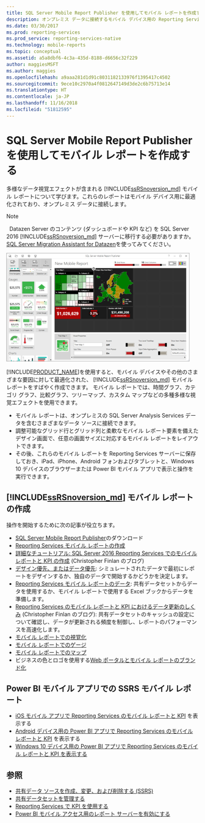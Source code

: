 ```yaml
---
title: SQL Server Mobile Report Publisher を使用してモバイル レポートを作成する | Microsoft Docs
description: オンプレミス データに接続するモバイル デバイス用の Reporting Services モバイル レポートについて説明します。これらレポートには多様なデータ視覚エフェクトが用意されています。
ms.date: 03/30/2017
ms.prod: reporting-services
ms.prod_service: reporting-services-native
ms.technology: mobile-reports
ms.topic: conceptual
ms.assetid: a5a8dbf6-4c3a-435d-8188-d6656c32f229
author: maggiesMSFT
ms.author: maggies
ms.openlocfilehash: a9aaa281d1d91c8031182133976f1395417c4502
ms.sourcegitcommit: 9ece10c2970a4f0812647149d3de2c6b75713e14
ms.translationtype: HT
ms.contentlocale: ja-JP
ms.lasthandoff: 11/16/2018
ms.locfileid: "51812595"
---
```

# <a name="create-mobile-reports-with-sql-server-mobile-report-publisher"></a>SQL Server Mobile Report Publisher を使用してモバイル レポートを作成する
多様なデータ視覚エフェクトが含まれる [!INCLUDE[ssRSnoversion_md](../../includes/ssrsnoversion-md.md)] モバイル レポートについて学びます。これらのレポートはモバイル デバイス用に最適化されており、オンプレミス データに接続します。 

>[!NOTE]
>  Datazen Server のコンテンツ (ダッシュボードや KPI など) を SQL Server 2016 [!INCLUDE[ssRSnoversion_md](../../includes/ssrsnoversion-md.md)] サーバーに移行する必要がありますか。 [SQL Server Migration Assistant for Datazen](https://www.microsoft.com/download/details.aspx?id=53128)を使ってみてください。 
 
![SS_MRP_LayoutTabSm](../../reporting-services/media/ss-mrp-layouttabsm.png)  

[!INCLUDE[PRODUCT_NAME](../../includes/ss-mobilereptpub-long.md)]を使用すると、モバイル デバイスやその他のさまざまな要因に対して最適化された、 [!INCLUDE[ssRSnoversion_md](../../includes/ssrsnoversion-md.md)] モバイル レポートをすばやく作成できます。 モバイル レポートでは、時間グラフ、カテゴリ グラフ、比較グラフ、ツリーマップ、カスタム マップなどの多種多様な視覚エフェクトを使用できます。 

* モバイル レポートは、オンプレミスの SQL Server Analysis Services データを含むさまざまなデータ ソースに接続できます。 
* 調整可能なグリッド行とグリッド列と柔軟なモバイル レポート要素を備えたデザイン画面で、任意の画面サイズに対応するモバイル レポートをレイアウトできます。 
* その後、これらのモバイル レポートを Reporting Services サーバーに保存しておき、iPad、iPhone、Android フォンおよびタブレットと、Windows 10 デバイスのブラウザーまたは Power BI モバイル アプリで表示と操作を実行できます。
  
## <a name="create-includessrsnoversionmdincludesssrsnoversion-mdmd--mobile-reports"></a>[!INCLUDE[ssRSnoversion_md](../../includes/ssrsnoversion-md.md)]  モバイル レポートの作成  
  
操作を開始するために次の記事が役立ちます。
-  [SQL Server Mobile Report Publisher](https://go.microsoft.com/fwlink/?LinkID=733527)のダウンロード  
-  [Reporting Services モバイル レポートの作成](../../reporting-services/mobile-reports/create-a-reporting-services-mobile-report.md)  
-  [詳細なチュートリアル: SQL Server 2016 Reporting Services でのモバイル レポートと KPI の作成](https://christopherfinlan.com/2015/12/21/how-to-create-mobile-reports-and-kpis-in-sql-server-reporting-services-2016-an-end-to-end-walkthrough/) (Christopher Finlan のブログ)  
- [デザイン優先、またはデータ優先](../../reporting-services/mobile-reports/design-first-or-data-first-when-creating-in-reporting-services-mobile-reports.md): シミュレートされたデータで最初にレポートをデザインするか、独自のデータで開始するかどうかを決定します。  
- [Reporting Services モバイル レポートのデータ](../../reporting-services/mobile-reports/data-for-reporting-services-mobile-reports.md): 共有データセットからデータを使用するか、モバイル レポートで使用する Excel ブックからデータを準備します。
- [Reporting Services のモバイル レポートと KPI におけるデータ更新のしくみ](https://christopherfinlan.com/2016/02/10/so-refreshinghow-data-refresh-works-with-mobile-reports-and-kpis-in-reporting-services/) (Christopher Finlan のブログ): 共有データセットのキャッシュの設定について確認し、データが更新される頻度を制御し、レポートのパフォーマンスを高速化します。
- [モバイル レポートでの視覚化](../../reporting-services/mobile-reports/add-visualizations-to-reporting-services-mobile-reports.md)
- [モバイル レポートでのゲージ](../../reporting-services/mobile-reports/add-gauges-to-mobile-reports-reporting-services.md)
- [モバイル レポートでのマップ](../../reporting-services/mobile-reports/maps-in-reporting-services-mobile-reports.md)
- ビジネスの色とロゴを使用する[Web ポータルとモバイル レポートのブランド化](../../reporting-services/branding-the-web-portal.md) 
  
## <a name="ssrs-mobile-reports-in-the-power-bi-mobile-apps"></a>Power BI モバイル アプリでの SSRS モバイル レポート

-  [iOS モバイル アプリで Reporting Services のモバイル レポートと KPI](https://powerbi.microsoft.com/documentation/powerbi-mobile-iphone-kpis-mobile-reports) を表示する
-  [Android デバイス用の Power BI アプリで Reporting Services のモバイル レポートと KPI](https://powerbi.microsoft.com/documentation/powerbi-mobile-android-kpis-mobile-reports) を表示する
-  [Windows 10 デバイス用の Power BI アプリで Reporting Services のモバイル レポートと KPI を表示する](https://powerbi.microsoft.com/documentation/powerbi-mobile-win10-kpis-mobile-reports/)    

## <a name="see-also"></a>参照  
  
-   [共有データ ソースを作成、変更、および削除する (SSRS)](../../reporting-services/report-data/create-modify-and-delete-shared-data-sources-ssrs.md)  
-   [共有データセットを管理する](../../reporting-services/report-data/manage-shared-datasets.md)  
-  [Reporting Services で KPI を使用する](../../reporting-services/working-with-kpis-in-reporting-services.md)  
- [Power BI モバイル アクセス用のレポート サーバーを有効にする](../../reporting-services/report-server/enable-a-report-server-for-power-bi-mobile-access.md)  

  
  

